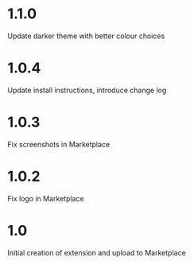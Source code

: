 # 1.1.0
Update darker theme with better colour choices

# 1.0.4
Update install instructions, introduce change log

# 1.0.3
Fix screenshots in Marketplace

# 1.0.2
Fix logo in Marketplace

# 1.0
Initial creation of extension and upload to Marketplace